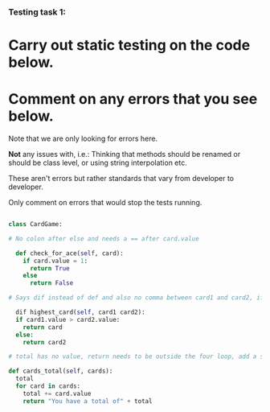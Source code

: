 ### Testing task 1:

# Carry out static testing on the code below.

# Comment on any errors that you see below.

Note that we are only looking for errors here.

**Not** any issues with, i.e.:
Thinking that methods should be renamed or should be class level, or using string interpolation etc.

These aren't errors but rather standards that vary from developer to developer.

Only comment on errors that would stop the tests running.

```python

class CardGame:

# No colon after else and needs a == after card.value

  def check_for_ace(self, card):
    if card.value = 1:
      return True
    else
      return False

# Says dif instead of def and also no comma between card1 and card2, if statement not indented and return card should say card1

  dif highest_card(self, card1 card2):
  if card1.value > card2.value:
    return card
  else:
    return card2

# total has no value, return needs to be outside the four loop, add a space after "total of" change + str(total)

def cards_total(self, cards):
  total
  for card in cards:
    total += card.value
    return "You have a total of" + total

```
